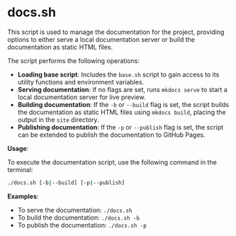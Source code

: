 # docs.sh

This script is used to manage the documentation for the project, providing options to either serve a local documentation server or build the documentation as static HTML files.

The script performs the following operations:

- **Loading base script**: Includes the `base.sh` script to gain access to its utility functions and environment variables.
- **Serving documentation**: If no flags are set, runs `mkdocs serve` to start a local documentation server for live preview.
- **Building documentation**: If the `-b` or `--build` flag is set, the script builds the documentation as static HTML files using `mkdocs build`, placing the output in the `site` directory.
- **Publishing documentation**: If the `-p` or `--publish` flag is set, the script can be extended to publish the documentation to GitHub Pages.

**Usage**:

To execute the documentation script, use the following command in the terminal:

```sh
./docs.sh [-b|--build] [-p|--publish]
```

**Examples**:

- To serve the documentation: `./docs.sh`
- To build the documentation: `./docs.sh -b`
- To publish the documentation: `./docs.sh -p`

